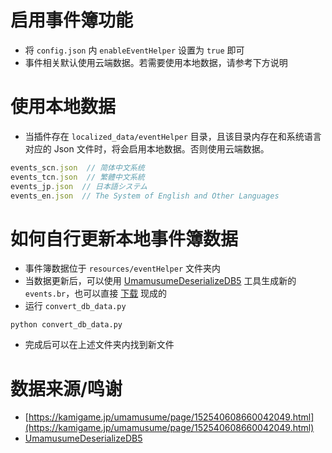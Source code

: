 # 启用事件簿功能

- 将 `config.json` 内 `enableEventHelper` 设置为 `true` 即可
- 事件相关默认使用云端数据。若需要使用本地数据，请参考下方说明



# 使用本地数据

- 当插件存在 `localized_data/eventHelper` 目录，且该目录内存在和系统语言对应的 Json 文件时，将会启用本地数据。否则使用云端数据。

```javascript
events_scn.json  // 简体中文系统
events_tcn.json  // 繁體中文系統
events_jp.json  // 日本語システム
events_en.json  // The System of English and Other Languages
```



# 如何自行更新本地事件簿数据

- 事件簿数据位于 `resources/eventHelper` 文件夹内
- 当数据更新后，可以使用 [UmamusumeDeserializeDB5](https://github.com/UmamusumeResponseAnalyzer/UmamusumeDeserializeDB5) 工具生成新的 `events.br`，也可以直接 [下载](https://github.com/UmamusumeResponseAnalyzer/UmamusumeResponseAnalyzer/raw/master/GameData/events.br) 现成的
- 运行 `convert_db_data.py`

```shell
python convert_db_data.py
```

- 完成后可以在上述文件夹内找到新文件



# 数据来源/鸣谢

- [https://kamigame.jp/umamusume/page/152540608660042049.html](https://kamigame.jp/umamusume/page/152540608660042049.html)
- [UmamusumeDeserializeDB5](https://github.com/UmamusumeResponseAnalyzer/UmamusumeDeserializeDB5)

